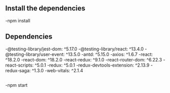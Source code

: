 ## Install the dependencies
-npm install

## Dependencies
-@testing-library/jest-dom: ^5.17.0
-@testing-library/react: ^13.4.0
-@testing-library/user-event: ^13.5.0
-antd: ^5.15.0
-axios: ^1.6.7
-react: ^18.2.0
-react-dom: ^18.2.0
-react-redux: ^9.1.0
-react-router-dom: ^6.22.3
-react-scripts: ^5.0.1
-redux: ^5.0.1
-redux-devtools-extension: ^2.13.9
-redux-saga: ^1.3.0
-web-vitals: ^2.1.4

##
-npm start